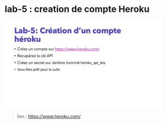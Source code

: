 # lab-5 : creation de compte Heroku

![alt text](https://github.com/MrAhile/BootCamp-DevOps-eazytraining/blob/main/Jenkins/lab-5/TP5.png)

> lien : https://www.heroku.com/